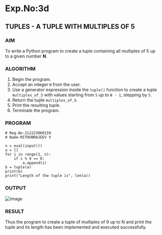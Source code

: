 # Exp.No:3d  
## TUPLES - A TUPLE WITH MULTIPLES OF 5

### AIM  
To write a Python program to create a tuple containing all multiples of 5 up to a given number **N**.


### ALGORITHM

1. Begin the program.  
2. Accept an integer `N` from the user.  
3. Use a generator expression inside the `tuple()` function to create a tuple `multiples_of_5` with values starting from `5` up to `N - 1`, stepping by `5`.  
4. Return the tuple `multiples_of_5`.  
5. Print the resulting tuple.  
6. Terminate the program.


### PROGRAM

```
# Reg.No-212223060159
# Name-MITHUNRAJEEV V

n = eval(input())
a = []
for i in range(1, n):
    if i % 9 == 0:
        a.append(i)
b = tuple(a)
print(b)
print("Length of the tuple is", len(a))

```

### OUTPUT
![image](https://github.com/user-attachments/assets/419d0b97-f0c3-4868-a1d5-3fdff90f89e6)


### RESULT
Thus the program to create a tuple of multiples of 9 up to N and print the tuple and its length has been implemented and executed successfully.
